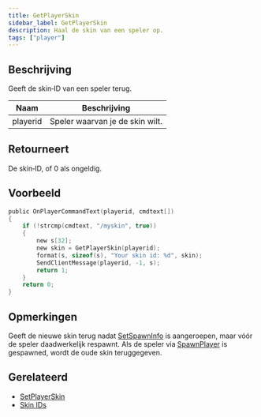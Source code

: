```yaml
---
title: GetPlayerSkin
sidebar_label: GetPlayerSkin
description: Haal de skin van een speler op.
tags: ["player"]
---
```


## Beschrijving

Geeft de skin‑ID van een speler terug.

| Naam | Beschrijving |
| ---- | ------------ |
| playerid | Speler waarvan je de skin wilt. |

## Retourneert

De skin‑ID, of 0 als ongeldig.

## Voorbeeld

```c
public OnPlayerCommandText(playerid, cmdtext[])
{
    if (!strcmp(cmdtext, "/myskin", true))
    {
        new s[32];
        new skin = GetPlayerSkin(playerid);
        format(s, sizeof(s), "Your skin id: %d", skin);
        SendClientMessage(playerid, -1, s);
        return 1;
    }
    return 0;
}
```

## Opmerkingen

Geeft de nieuwe skin terug nadat [SetSpawnInfo](SetSpawnInfo) is aangeroepen, maar vóór de speler daadwerkelijk respawnt. Als de speler via [SpawnPlayer](SpawnPlayer) is gespawned, wordt de oude skin teruggegeven.

## Gerelateerd

- [SetPlayerSkin](SetPlayerSkin)
- [Skin IDs](../resources/skins)


